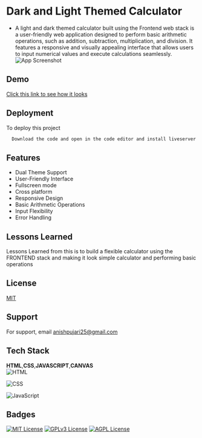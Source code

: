 
# Dark and Light Themed Calculator

- A light and dark themed calculator built using the Frontend web stack is a user-friendly web application designed to perform basic arithmetic operations, such as addition, subtraction, multiplication, and division. It features a responsive and visually appealing interface that allows users to input numerical values and execute calculations seamlessly. <br>
![App Screenshot](https://github.com/Anishpuj/AppleVisionproClone/assets/98417394/d0a01c17-e6b6-48c5-84d7-ca15e820ed18)





## Demo

[Click this link to see how it looks](https://calcpage.netlify.app/)   



## Deployment

To deploy this project

```bash
  Download the code and open in the code editor and install liveserver extension and after loading the file you can run it on live server and check it out 
```


## Features

- Dual Theme Support
- User-Friendly Interface
- Fullscreen mode
- Cross platform
- Responsive Design
- Basic Arithmetic Operations
- Input Flexibility
- Error Handling


## Lessons Learned

Lessons Learned from this is to build a flexible calculator using the FRONTEND stack and making it look simple calculator and performing basic operations 


## License

[MIT](https://choosealicense.com/licenses/mit/)

## Support

For support, email anishpujari25@gmail.com 


## Tech Stack

**HTML**,**CSS**,**JAVASCRIPT**,**CANVAS** <br>
![HTML](https://img.shields.io/badge/HTML5-E34F26?style=for-the-badge&logo=html5&logoColor=white)

![CSS](https://img.shields.io/badge/CSS3-1572B6?style=for-the-badge&logo=css3&logoColor=white)

![JavaScript](https://img.shields.io/badge/JavaScript-323330?style=for-the-badge&logo=javascript&logoColor=F7DF1E)
## Badges

[![MIT License](https://img.shields.io/badge/License-MIT-green.svg)](https://choosealicense.com/licenses/mit/)
[![GPLv3 License](https://img.shields.io/badge/License-GPL%20v3-yellow.svg)](https://opensource.org/licenses/)
[![AGPL License](https://img.shields.io/badge/license-AGPL-blue.svg)](http://www.gnu.org/licenses/agpl-3.0)

